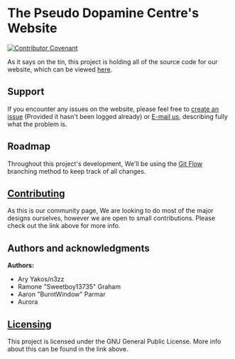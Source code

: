 # The Pseudo Dopamine Centre's Website
[![Contributor Covenant](https://img.shields.io/badge/Contributor%20Covenant-v2.0%20adopted-ff69b4.svg)](https://github.com/ThePseudoDopamineCentre/ThePseudoDopamineCentre.github.io/blob/master/CODE_OF_CONDUCT.md)

As it says on the tin, this project is holding all of the source code for our website, which can be viewed [here](https://ThePseudoDopamineCentre.github.io).

## Support
If you encounter any issues on the website, please feel free to [create an issue](https://github.com/ThePseudoDopamineCentre/ThePseudoDopamineCentre.github.io/issues) (Provided it hasn't been logged already) or [E-mail us](mailto:thepseudodopaminecentre@gmail.com), describing fully what the problem is.

## Roadmap
Throughout this project's development, We'll be using the [Git Flow](https://res.cloudinary.com/practicaldev/image/fetch/s--A57dbxFl--/c_limit%2Cf_auto%2Cfl_progressive%2Cq_auto%2Cw_880/https://thepracticaldev.s3.amazonaws.com/i/pyeszwkiezdk5owzq2tq.png) branching method to keep track of all changes.

## [Contributing](https://github.com/ThePseudoDopamineCentre/ThePseudoDopamineCentre.github.io/blob/master/CONTRIBUTING.md)
As this is our community page, We are looking to do most of the major designs ourselves, however we are open to small contributions. Please check out the link above for more info.

## Authors and acknowledgments
**Authors:**
- Ary Yakos/n3zz
- Ramone "Sweetboy13735" Graham
- Aaron "BurntWindow" Parmar
- Aurora

## [Licensing](https://github.com/ThePseudoDopamineCentre/ThePseudoDopamineCentre.github.io/blob/master/LICENSE)
This project is licensed under the GNU General Public License. More info about this can be found in the link above.
